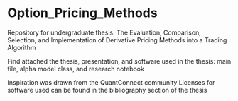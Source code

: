 # Option_Pricing_Methods
 Repository for undergraduate thesis: The Evaluation, Comparison, Selection, and Implementation of Derivative Pricing Methods into a Trading Algorithm
 
 Find attached the thesis, presentation, and software used in the thesis: main file, alpha model class, and research notebook
 
 Inspiration was drawn from the QuantConnect community
 Licenses for software used can be found in the bibliography section of the thesis
